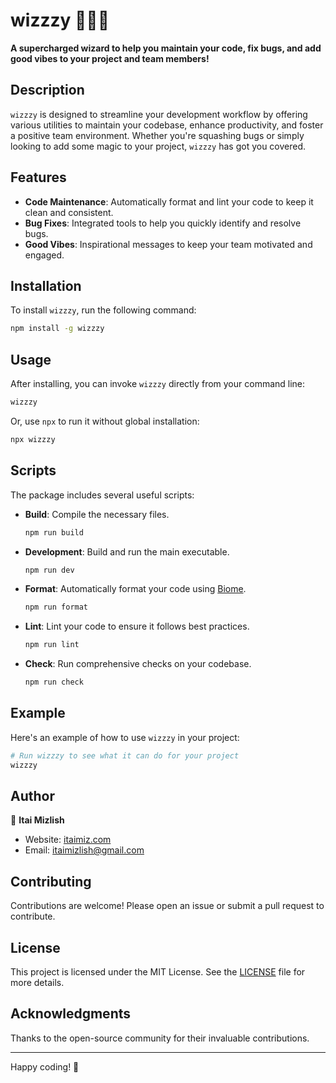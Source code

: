 # wizzzy 🧙‍♂️✨

**A supercharged wizard to help you maintain your code, fix bugs, and add good vibes to your project and team members!**

## Description

`wizzzy` is designed to streamline your development workflow by offering various utilities to maintain your codebase, enhance productivity, and foster a positive team environment. Whether you're squashing bugs or simply looking to add some magic to your project, `wizzzy` has got you covered.

## Features

- **Code Maintenance**: Automatically format and lint your code to keep it clean and consistent.
- **Bug Fixes**: Integrated tools to help you quickly identify and resolve bugs.
- **Good Vibes**: Inspirational messages to keep your team motivated and engaged.

## Installation

To install `wizzzy`, run the following command:

```bash
npm install -g wizzzy
```

## Usage

After installing, you can invoke `wizzzy` directly from your command line:

```bash
wizzzy
```

Or, use `npx` to run it without global installation:

```bash
npx wizzzy
```

## Scripts

The package includes several useful scripts:

- **Build**: Compile the necessary files.
  ```bash
  npm run build
  ```
- **Development**: Build and run the main executable.
  ```bash
  npm run dev
  ```
- **Format**: Automatically format your code using [Biome](https://biomejs.dev/).
  ```bash
  npm run format
  ```
- **Lint**: Lint your code to ensure it follows best practices.
  ```bash
  npm run lint
  ```
- **Check**: Run comprehensive checks on your codebase.
  ```bash
  npm run check
  ```

## Example

Here's an example of how to use `wizzzy` in your project:

```bash
# Run wizzzy to see what it can do for your project
wizzzy
```

## Author

👤 **Itai Mizlish**

- Website: [itaimiz.com](https://itaimiz.com/)
- Email: itaimizlish@gmail.com

## Contributing

Contributions are welcome! Please open an issue or submit a pull request to contribute.

## License

This project is licensed under the MIT License. See the [LICENSE](LICENSE) file for more details.

## Acknowledgments

Thanks to the open-source community for their invaluable contributions.

---

Happy coding! 🚀

```

```
